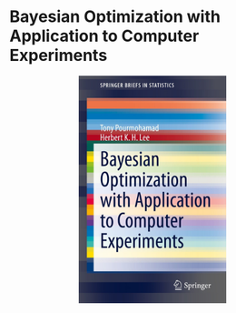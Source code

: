 # Bayesian Optimization with Application to Computer Experiments

<p align="center">
  <img src='Misc/Book Cover.jpeg' align="center" height="400" />
</p>
